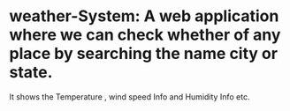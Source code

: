 # weather-System: A web application where we can check whether of any place by searching the name city or state.
It shows the Temperature , wind speed Info and Humidity Info etc. 
